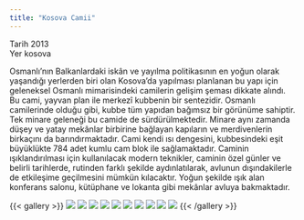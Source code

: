 ```yaml
---
title: "Kosova Camii"
---
```

Tarih 2013   
Yer kosova  

Osmanlı’nın Balkanlardaki iskân ve yayılma politikasının en yoğun olarak yaşandığı yerlerden
biri olan Kosova’da yapılması planlanan bu yapı için geleneksel Osmanlı mimarisindeki camilerin
gelişim şeması dikkate alındı.
Bu cami, yayvan plan ile merkezî kubbenin bir sentezidir. Osmanlı camilerinde olduğu gibi,
kubbe tüm yapıdan bağımsız bir görünüme sahiptir. Tek minare geleneği bu camide de
sürdürülmektedir. Minare aynı zamanda düşey ve yatay mekânlar birbirine bağlayan kapıların ve
merdivenlerin birkaçını da barındırmaktadır. Cami kendi ısı dengesini, kubbesindeki eşit
büyüklükte 784 adet kumlu cam blok ile sağlamaktadır.
Caminin ışıklandırılması için kullanılacak modern teknikler, caminin özel günler ve belirli
tarihlerde, rutinden farklı şekilde aydınlatılarak, avlunun dışındakilerle de etkileşime geçilmesini
mümkün kılacaktır. Yoğun şekilde ışık alan konferans salonu, kütüphane ve lokanta gibi
mekânlar avluya bakmaktadır.

{{< gallery >}}
<img src="featured.png" class="grid-w50 md:grid-w33 xl:grid-w25" />
<img src="kosova_01.jpg" class="grid-w50 md:grid-w33 xl:grid-w25" />
<img src="kosova_02.jpg" class="grid-w50 md:grid-w33 xl:grid-w25" />
<img src="kosova_03.png" class="grid-w50 md:grid-w33 xl:grid-w25" />
<img src="kosova_04.png" class="grid-w50 md:grid-w33 xl:grid-w25" />
<img src="kosova_05.png" class="grid-w50 md:grid-w33 xl:grid-w25" />
<img src="kosova_06.png" class="grid-w50 md:grid-w33 xl:grid-w25" />
<img src="kosova_07.png" class="grid-w50 md:grid-w33 xl:grid-w25" />
<img src="kosova_08.png" class="grid-w50 md:grid-w33 xl:grid-w25" />
<img src="kosova_09.png" class="grid-w50 md:grid-w33 xl:grid-w25" />
{{< /gallery >}}
